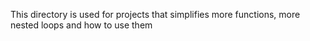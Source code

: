 This directory is used for projects that simplifies more functions, more nested loops and how to use them
